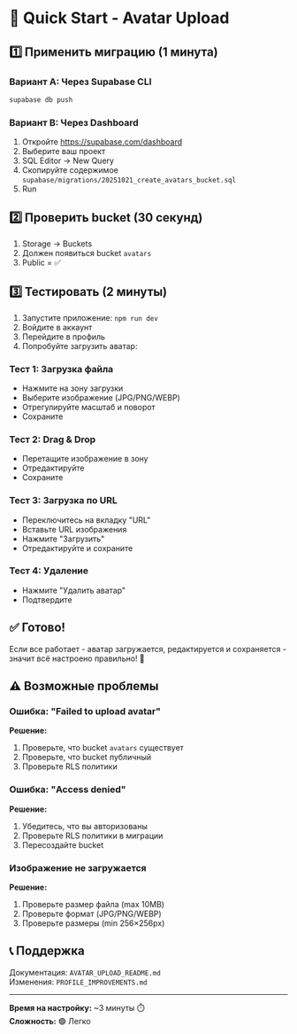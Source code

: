 # 🚀 Quick Start - Avatar Upload

## 1️⃣ Применить миграцию (1 минута)

### Вариант A: Через Supabase CLI
```bash
supabase db push
```

### Вариант B: Через Dashboard
1. Откройте https://supabase.com/dashboard
2. Выберите ваш проект
3. SQL Editor → New Query
4. Скопируйте содержимое `supabase/migrations/20251021_create_avatars_bucket.sql`
5. Run

## 2️⃣ Проверить bucket (30 секунд)

1. Storage → Buckets
2. Должен появиться bucket `avatars`
3. Public = ✅

## 3️⃣ Тестировать (2 минуты)

1. Запустите приложение: `npm run dev`
2. Войдите в аккаунт
3. Перейдите в профиль
4. Попробуйте загрузить аватар:

### Тест 1: Загрузка файла
- Нажмите на зону загрузки
- Выберите изображение (JPG/PNG/WEBP)
- Отрегулируйте масштаб и поворот
- Сохраните

### Тест 2: Drag & Drop
- Перетащите изображение в зону
- Отредактируйте
- Сохраните

### Тест 3: Загрузка по URL
- Переключитесь на вкладку "URL"
- Вставьте URL изображения
- Нажмите "Загрузить"
- Отредактируйте и сохраните

### Тест 4: Удаление
- Нажмите "Удалить аватар"
- Подтвердите

## ✅ Готово!

Если все работает - аватар загружается, редактируется и сохраняется - значит всё настроено правильно! 🎉

## ⚠️ Возможные проблемы

### Ошибка: "Failed to upload avatar"
**Решение:**
1. Проверьте, что bucket `avatars` существует
2. Проверьте, что bucket публичный
3. Проверьте RLS политики

### Ошибка: "Access denied"
**Решение:**
1. Убедитесь, что вы авторизованы
2. Проверьте RLS политики в миграции
3. Пересоздайте bucket

### Изображение не загружается
**Решение:**
1. Проверьте размер файла (max 10MB)
2. Проверьте формат (JPG/PNG/WEBP)
3. Проверьте размеры (min 256×256px)

## 📞 Поддержка

Документация: `AVATAR_UPLOAD_README.md`  
Изменения: `PROFILE_IMPROVEMENTS.md`

---

**Время на настройку:** ~3 минуты ⏱️  
**Сложность:** 🟢 Легко

